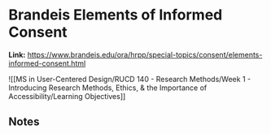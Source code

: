 # Brandeis Elements of Informed Consent
**Link:** https://www.brandeis.edu/ora/hrpp/special-topics/consent/elements-informed-consent.html

![[MS in User-Centered Design/RUCD 140 - Research Methods/Week 1 - Introducing Research Methods, Ethics, & the Importance of Accessibility/Learning Objectives]]

## Notes

